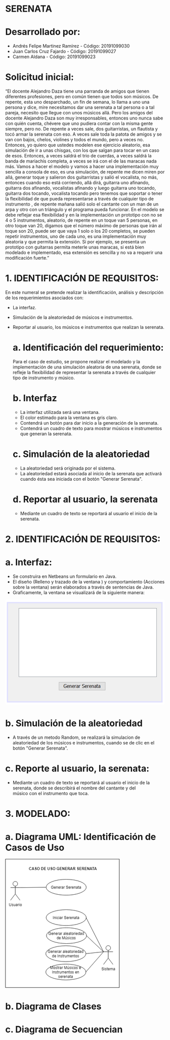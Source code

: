 # SERENATA

 # Desarrollado por:
   * Andrés Felipe Martinez Ramírez - Código: 20191099030
   * Juan Carlos Cruz Fajardo       - Código: 20191099027
   * Carmen Aldana                  - Código: 20191099023      

 # Solicitud inicial:

“El docente Alejandro Daza tiene una parranda de amigos que tienen diferentes profesiones, pero en común tienen que todos son músicos. De repente, esta uno desparchado, un fin de semana, lo llama a uno una persona y dice, mire necesitamos dar una serenata a tal persona o a tal pareja, necesito que llegue con unos músicos allá. Pero los amigos del docente Alejandro Daza son muy irresponsables, entonces uno nunca sabe con quién cuenta, chévere que uno pudiera contar con la misma gente siempre, pero no. De repente a veces sale, dos guitarristas, un flautista y tocó armar la serenata con eso. A veces sale toda la patota de amigos y se van con bajos, chelos, violines y todos el mundo, pero a veces no. Entonces, yo quiero que ustedes modelen ese ejercicio aleatorio, esa simulación de ir a unas chisgas, con los que salgan para tocar en un caso de esos. Entonces, a veces saldrá el trio de cuerdas, a veces saldrá la banda de mariachis completa, a veces se irá con el de las maracas nada más. Vamos a hacer el modelo y vamos a hacer una implementación muy sencilla a consola de eso, es una simulación, de repente me dicen miren por allá, generar toque y salieron dos guitarristas y salió el vocalista, no más, entonces cuando eso está corriendo, allá dirá, guitarra uno afinando, guitarra dos afinando,  vocalistas afinando y luego guitarra uno tocando, guitarra dos tocando, vocalista tocando pero tenemos que soportar o tener la flexibilidad de que pueda representarse a través de cualquier tipo de instrumento , de repente mañana salió solo el cantante con un man de un arpa y otro con un triángulo y el programa pueda funcionar. En el modelo se debe reflejar esa flexibilidad y en la implementación un prototipo con no se 4 o 5 instrumentos, aleatorio, de repente en un toque van 5 personas, en otro toque van 20, digamos que el número máximo de personas que irán al toque son 20, puede ser que vaya 1 solo o los 20 completos, se pueden repetir instrumentos, uno de cada uno, es una implementación muy aleatoria y que permita la extensión. Si por ejemplo, se presenta un prototipo con guitarras permita meterle unas maracas, si está bien modelado e implementado, esa extensión es sencilla y no va a requerir una modificación fuerte.”

# 1. IDENTIFICACIÓN DE REQUISITOS:

En este numeral se pretende realizar la identificación, análisis y descripción de los requerimientos asociados con:

* La interfaz.
* Simulación de la aleatoriedad de músicos e instrumentos.
* Reportar al usuario, los músicos e instrumentos que realizan la serenata.

  # a. Identificación del requerimiento:
  
  Para el caso de estudio, se propone realizar el modelado y la implementación de una simulación aleatoria de una serenata, donde se       refleje la flexibilidad de representar la serenata a través de cualquier tipo de instrumento y músico. 
  
  # b. Interfaz
  
   * La interfaz utilizada será una ventana.
   * El color estimado para la ventana es gris claro.
   * Contendrá un botón para dar inicio a la generación de la serenata.
   * Contendrá un cuadro de texto para mostrar músicos e instrumentos que generan la serenata. 
   
   # c. Simulación de la aleatoriedad
   
   * La aleatoriedad será originada por el sistema.
   * La aleatoriedad estará asociada al inicio de la serenata que activará cuando ésta sea iniciada con el botón "Generar Serenata".
   
   # d. Reportar al usuario, la serenata 
   
   * Mediante un cuadro de texto se reportará al usuario el inicio de la serenata.

# 2. IDENTIFICACIÓN DE REQUISITOS:

   # a. Interfaz:
   
   * Se construira en Netbeans un formulario en Java.
   * El diseño (Relleno y trazado de la ventana ) y comportamiento (Acciones sobre la ventana) serán elaborados a través de sentencias        de Java.
   * Graficamente, la ventana se visualizará de la siguiente manera:
   
   ![Imagen Pantalla proyectada.png](https://github.com/cjaldanar/Serenata/blob/master/Pantalla%20proyectada.png) 
   
   
   # b. Simulación de la aleatoriedad
   
   * A través de un metodo Random, se realizará la simulacion de aleatoriedad de los músicos e instrumentos, cuando se de clic en el          botón "Generar Serenata".
   
   # c.	Reporte al usuario, la serenata:
   
   * Mediante un cuadro de texto se reportará al usuario el inicio de la serenata, donde se describirá el nombre del cantante y del     
     músico con el instrumento que toca.
    
# 3. MODELADO:

   # a. Diagrama UML: Identificación de Casos de Uso

![Imagen Caso de Uso Principal.png](https://github.com/cjaldanar/Serenata/blob/master/Caso%20de%20Uso%20Principal.png)

   # b. Diagrama de Clases
   
   # c. Diagrama de Secuencian
